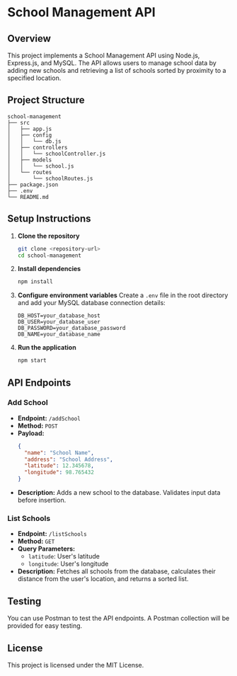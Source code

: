 # School Management API

## Overview
This project implements a School Management API using Node.js, Express.js, and MySQL. The API allows users to manage school data by adding new schools and retrieving a list of schools sorted by proximity to a specified location.

## Project Structure
```
school-management
├── src
│   ├── app.js
│   ├── config
│   │   └── db.js
│   ├── controllers
│   │   └── schoolController.js
│   ├── models
│   │   └── school.js
│   └── routes
│       └── schoolRoutes.js
├── package.json
├── .env
└── README.md
```

## Setup Instructions

1. **Clone the repository**
   ```bash
   git clone <repository-url>
   cd school-management
   ```

2. **Install dependencies**
   ```bash
   npm install
   ```

3. **Configure environment variables**
   Create a `.env` file in the root directory and add your MySQL database connection details:
   ```
   DB_HOST=your_database_host
   DB_USER=your_database_user
   DB_PASSWORD=your_database_password
   DB_NAME=your_database_name
   ```

4. **Run the application**
   ```bash
   npm start
   ```

## API Endpoints

### Add School
- **Endpoint:** `/addSchool`
- **Method:** `POST`
- **Payload:**
  ```json
  {
    "name": "School Name",
    "address": "School Address",
    "latitude": 12.345678,
    "longitude": 98.765432
  }
  ```
- **Description:** Adds a new school to the database. Validates input data before insertion.

### List Schools
- **Endpoint:** `/listSchools`
- **Method:** `GET`
- **Query Parameters:**
  - `latitude`: User's latitude
  - `longitude`: User's longitude
- **Description:** Fetches all schools from the database, calculates their distance from the user's location, and returns a sorted list.

## Testing
You can use Postman to test the API endpoints. A Postman collection will be provided for easy testing.

## License
This project is licensed under the MIT License.


